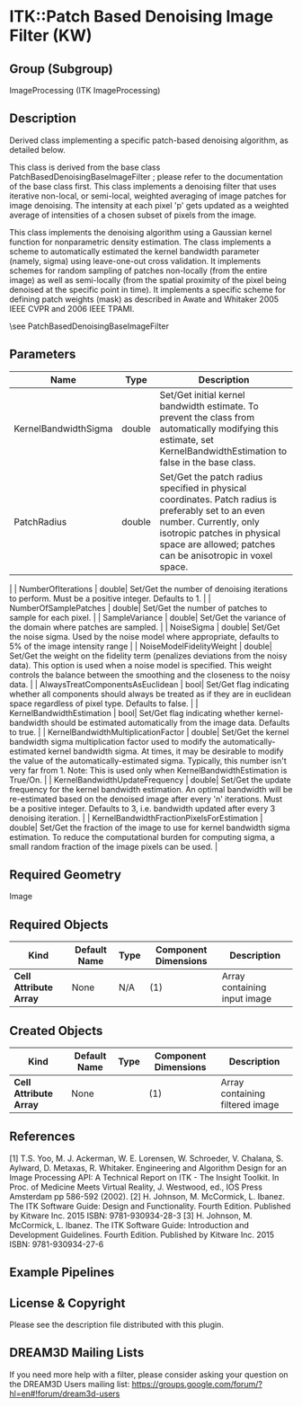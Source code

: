 ITK::Patch Based Denoising Image Filter (KW) 
===========================

## Group (Subgroup) ##

ImageProcessing (ITK ImageProcessing)

## Description ##

Derived class implementing a specific patch-based denoising algorithm, as detailed below.

This class is derived from the base class PatchBasedDenoisingBaseImageFilter ; please refer to the documentation of the base class first. This class implements a denoising filter that uses iterative non-local, or semi-local, weighted averaging of image patches for image denoising. The intensity at each pixel 'p' gets updated as a weighted average of intensities of a chosen subset of pixels from the image.

This class implements the denoising algorithm using a Gaussian kernel function for nonparametric density estimation. The class implements a scheme to automatically estimated the kernel bandwidth parameter (namely, sigma) using leave-one-out cross validation. It implements schemes for random sampling of patches non-locally (from the entire image) as well as semi-locally (from the spatial proximity of the pixel being denoised at the specific point in time). It implements a specific scheme for defining patch weights (mask) as described in Awate and Whitaker 2005 IEEE CVPR and 2006 IEEE TPAMI.

\see PatchBasedDenoisingBaseImageFilter

## Parameters ##

| Name | Type | Description |
|------|------|-------------|
| KernelBandwidthSigma | double| Set/Get initial kernel bandwidth estimate. To prevent the class from automatically modifying this estimate, set KernelBandwidthEstimation to false in the base class. |
| PatchRadius | double| Set/Get the patch radius specified in physical coordinates. Patch radius is preferably set to an even number. Currently, only isotropic patches in physical space are allowed; patches can be anisotropic in voxel space.
 |
| NumberOfIterations | double| Set/Get the number of denoising iterations to perform. Must be a positive integer. Defaults to 1.
 |
| NumberOfSamplePatches | double| Set/Get the number of patches to sample for each pixel.
 |
| SampleVariance | double| Set/Get the variance of the domain where patches are sampled.
 |
| NoiseSigma | double| Set/Get the noise sigma. Used by the noise model where appropriate, defaults to 5% of the image intensity range |
| NoiseModelFidelityWeight | double| Set/Get the weight on the fidelity term (penalizes deviations from the noisy data). This option is used when a noise model is specified. This weight controls the balance between the smoothing and the closeness to the noisy data.
 |
| AlwaysTreatComponentsAsEuclidean | bool| Set/Get flag indicating whether all components should always be treated as if they are in euclidean space regardless of pixel type. Defaults to false.
 |
| KernelBandwidthEstimation | bool| Set/Get flag indicating whether kernel-bandwidth should be estimated automatically from the image data. Defaults to true.
 |
| KernelBandwidthMultiplicationFactor | double| Set/Get the kernel bandwidth sigma multiplication factor used to modify the automatically-estimated kernel bandwidth sigma. At times, it may be desirable to modify the value of the automatically-estimated sigma. Typically, this number isn't very far from 1. Note: This is used only when KernelBandwidthEstimation is True/On. |
| KernelBandwidthUpdateFrequency | double| Set/Get the update frequency for the kernel bandwidth estimation. An optimal bandwidth will be re-estimated based on the denoised image after every 'n' iterations. Must be a positive integer. Defaults to 3, i.e. bandwidth updated after every 3 denoising iteration.
 |
| KernelBandwidthFractionPixelsForEstimation | double| Set/Get the fraction of the image to use for kernel bandwidth sigma estimation. To reduce the computational burden for computing sigma, a small random fraction of the image pixels can be used. |


## Required Geometry ##

Image

## Required Objects ##

| Kind | Default Name | Type | Component Dimensions | Description |
|------|--------------|------|----------------------|-------------|
| **Cell Attribute Array** | None | N/A | (1)  | Array containing input image

## Created Objects ##

| Kind | Default Name | Type | Component Dimensions | Description |
|------|--------------|------|----------------------|-------------|
| **Cell Attribute Array** | None |  | (1)  | Array containing filtered image

## References ##

[1] T.S. Yoo, M. J. Ackerman, W. E. Lorensen, W. Schroeder, V. Chalana, S. Aylward, D. Metaxas, R. Whitaker. Engineering and Algorithm Design for an Image Processing API: A Technical Report on ITK - The Insight Toolkit. In Proc. of Medicine Meets Virtual Reality, J. Westwood, ed., IOS Press Amsterdam pp 586-592 (2002). 
[2] H. Johnson, M. McCormick, L. Ibanez. The ITK Software Guide: Design and Functionality. Fourth Edition. Published by Kitware Inc. 2015 ISBN: 9781-930934-28-3
[3] H. Johnson, M. McCormick, L. Ibanez. The ITK Software Guide: Introduction and Development Guidelines. Fourth Edition. Published by Kitware Inc. 2015 ISBN: 9781-930934-27-6

## Example Pipelines ##



## License & Copyright ##

Please see the description file distributed with this plugin.

## DREAM3D Mailing Lists ##

If you need more help with a filter, please consider asking your question on the DREAM3D Users mailing list:
https://groups.google.com/forum/?hl=en#!forum/dream3d-users
